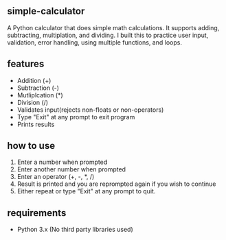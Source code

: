 ## simple-calculator
A Python calculator that does simple math calculations. It supports adding, subtracting, multiplation, and dividing. I built this to practice user input, validation, error handling, using multiple functions, and loops.

## features
- Addition (+)
- Subtraction (-)
- Mutliplcation (*)
- Division (/)
- Validates input(rejects non-floats or non-operators)
- Type "Exit" at any prompt to exit program
- Prints results

## how to use
1. Enter a number when prompted
2. Enter another number when prompted
3. Enter an operator (+, -, *, /)
4. Result is printed and you are reprompted again if you wish to continue
5. Either repeat or type "Exit" at any prompt to quit.

## requirements
- Python 3.x
(No third party libraries used)

